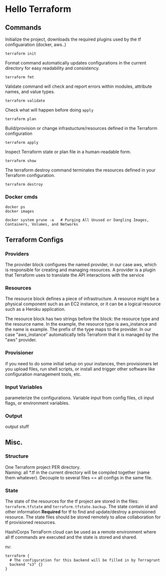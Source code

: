 # Hello Terraform

## Commands
Initialize the project, downloads the required plugins used by the tf configuaration (docker, aws..)
```
terraform init
```

Format command automatically updates configurations in the current directory for easy readability and consistency.
```
terraform fmt
```

Validate command will check and report errors within modules, attribute names, and value types.
```
terraform validate
```

Check what will happen before doing `apply`
```
terraform plan
```

Build/provision or change infrastucture/resources defined in the Terraform configuration
```
terraform apply
```


Inspect Terraform state or plan file in a human-readable form.
```
terraform show
```

The terraform destroy command terminates the resources defined in your Terraform configuration.
```
terraform destroy
```

### Docker cmds
```
docker ps
docker images

docker system prune -a   # Purging All Unused or Dangling Images, Containers, Volumes, and Networks
```

## Terraform Configs
### Providers
The provider block configures the named provider, in our case aws, which is responsible for creating and managing resources. A provider is a plugin that Terraform uses to translate the API interactions with the service

### Resources
The resource block defines a piece of infrastructure. A resource might be a physical component such as an EC2 instance, or it can be a logical resource such as a Heroku application.

The resource block has two strings before the block: the resource type and the resource name. In the example, the resource type is aws_instance and the name is example. The prefix of the type maps to the provider. In our case "aws_instance" automatically tells Terraform that it is managed by the "aws" provider.


### Provisioner
if you need to do some initial setup on your instances, then provisioners let you upload files, run shell scripts, or install and trigger other software like configuration management tools, etc.

### Input Variables
parameterize the configurations. Variable input from config files, cli input flags, or environment variables.

### Output
output stuff


## Misc.
### Structure
One Terraform project PER directory.  
Naming: all *.tf in the current directory will be compiled together (name them whatever). Decouple to several files == all configs in the same file.

### State
The state of the resources for the tf project are stored in the files: `terraform.tfstate` and `terraform.tfstate.backup`.
The state contain id and other information **Required** for tf to find and update/destroy a provisioned resource. The state files should be stored remotely to allow collaboration for tf provisioned resources.

HashiCorps TerraForm cloud can be used as a remote environment where all tf commands are executed and the state is stored and shared.

nv:
```
terraform {
  # The configuration for this backend will be filled in by Terragrunt
  backend "s3" {}
}
```